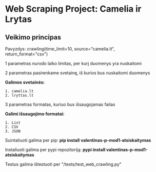 # Web Scraping Project: Camelia ir Lrytas
## **Veikimo principas**

Pavyzdys: crawling(time_limit=10, source="camelia.lt", return_format="csv")

1 parametras nurodo laiko limitas, per kurį duomenys yra nuskaitomi

2 parametras pasirenkame svetainę, iš kurios bus nuskaitomi duomenys

**Galimos svetainės:**

    1. camelia.lt
    2. lryttas.lt

3 parametras formatas, kuriuo bus išsaugojamas failas

**Galimi išsaugojimo formatai:**

    1. List
    2. CSV
    3. JSON 

Suintaliuoti galima per pip: **pip install valentinas-p-mod1-atsiskaitymas**

Instaliuoti galima per pypi repozitoriją: **pypi install valentinas-p-mod1-atsiskaitymas**

Testus galima ištestuoti per "/tests/test_web_crawling.py"